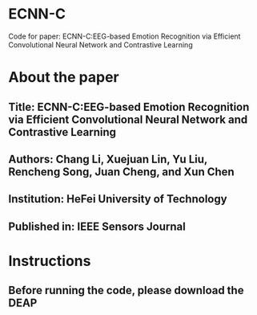 # ECNN-C
Code for paper: ECNN-C:EEG-based Emotion Recognition via Efficient Convolutional Neural Network and Contrastive Learning
# About the paper
## Title: ECNN-C:EEG-based Emotion Recognition via Efficient Convolutional Neural Network and Contrastive Learning
## Authors: Chang Li, Xuejuan Lin, Yu Liu, Rencheng Song, Juan Cheng, and Xun Chen
## Institution: HeFei University of Technology 
## Published in: IEEE Sensors Journal
# Instructions
## Before running the code, please download the DEAP 

